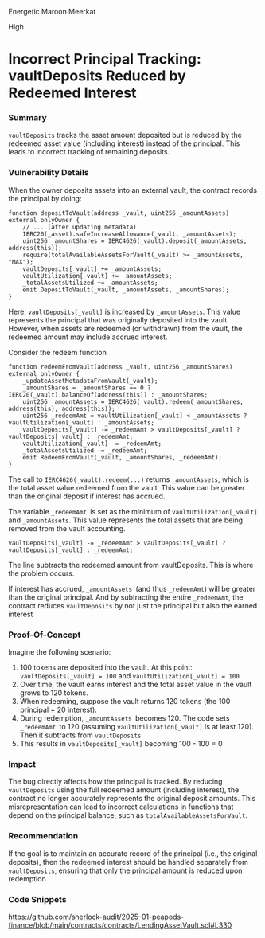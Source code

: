 Energetic Maroon Meerkat

High

# Incorrect Principal Tracking: vaultDeposits Reduced by Redeemed Interest

### Summary
`vaultDeposits` tracks the asset amount deposited but is reduced by the redeemed asset value (including interest) instead of the principal. This leads to incorrect tracking of remaining deposits.

### Vulnerability Details

When the owner deposits assets into an external vault, the contract records the principal by doing:

```solidity
function depositToVault(address _vault, uint256 _amountAssets) external onlyOwner {
    // ... (after updating metadata)
    IERC20(_asset).safeIncreaseAllowance(_vault, _amountAssets);
    uint256 _amountShares = IERC4626(_vault).deposit(_amountAssets, address(this));
    require(totalAvailableAssetsForVault(_vault) >= _amountAssets, "MAX");
    vaultDeposits[_vault] += _amountAssets;
    vaultUtilization[_vault] += _amountAssets;
    _totalAssetsUtilized += _amountAssets;
    emit DepositToVault(_vault, _amountAssets, _amountShares);
}
```
Here, `vaultDeposits[_vault]` is increased by `_amountAssets`. This value represents the principal that was originally deposited into the vault. However, when assets are redeemed (or withdrawn) from the vault, the redeemed amount may include accrued interest. 

Consider the redeem function

```solidity
function redeemFromVault(address _vault, uint256 _amountShares) external onlyOwner {
    _updateAssetMetadataFromVault(_vault);
    _amountShares = _amountShares == 0 ? IERC20(_vault).balanceOf(address(this)) : _amountShares;
    uint256 _amountAssets = IERC4626(_vault).redeem(_amountShares, address(this), address(this));
    uint256 _redeemAmt = vaultUtilization[_vault] < _amountAssets ? vaultUtilization[_vault] : _amountAssets;
    vaultDeposits[_vault] -= _redeemAmt > vaultDeposits[_vault] ? vaultDeposits[_vault] : _redeemAmt;
    vaultUtilization[_vault] -= _redeemAmt;
    _totalAssetsUtilized -= _redeemAmt;
    emit RedeemFromVault(_vault, _amountShares, _redeemAmt);
}
```
The call to `IERC4626(_vault).redeem(...)` returns `_amountAssets`, which is the total asset value redeemed from the vault. This value can be greater than the original deposit if interest has accrued.

The variable `_redeemAmt `is set as the minimum of `vaultUtilization[_vault]` and `_amountAssets`. This value represents the total assets that are being removed from the vault accounting.

```solidity
vaultDeposits[_vault] -= _redeemAmt > vaultDeposits[_vault] ? vaultDeposits[_vault] : _redeemAmt;
```

The line subtracts the redeemed amount from vaultDeposits. This is where the problem occurs.

If interest has accrued, `_amountAssets `(and thus `_redeemAmt`) will be greater than the original principal. And by subtracting the entire `_redeemAmt`, the contract reduces `vaultDeposits` by not just the principal but also the earned interest

### Proof-Of-Concept
Imagine the following scenario:

1. 100 tokens are deposited into the vault. At this point: `vaultDeposits[_vault] = 100` and `vaultUtilization[_vault] = 100`
2.  Over time, the vault earns interest and the total asset value in the vault grows to 120 tokens.
3. When redeeming, suppose the vault returns 120 tokens (the 100 principal + 20 interest).
4. During redemption, `_amountAssets `becomes 120. The code sets `_redeemAmt `to 120 (assuming `vaultUtilization[_vault]` is at least 120). Then it subtracts from `vaultDeposits`
5. This results in `vaultDeposits[_vault]` becoming 100 - 100 = 0
   


### Impact
The bug directly affects how the principal is tracked. By reducing `vaultDeposits` using the full redeemed amount (including interest), the contract no longer accurately represents the original deposit amounts. This misrepresentation can lead to incorrect calculations in functions that depend on the principal balance, such as `totalAvailableAssetsForVault`.

### Recommendation
If the goal is to maintain an accurate record of the principal (i.e., the original deposits), then the redeemed interest should be handled separately from `vaultDeposits`, ensuring that only the principal amount is reduced upon redemption


### Code Snippets
https://github.com/sherlock-audit/2025-01-peapods-finance/blob/main/contracts/contracts/LendingAssetVault.sol#L330
